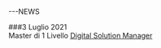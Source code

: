 ---NEWS

###3 Luglio 2021 <br>
Master di 1 Livello [Digital Solution Manager]("https://digitalsolutionsmanager.unicam.it/index.html")
